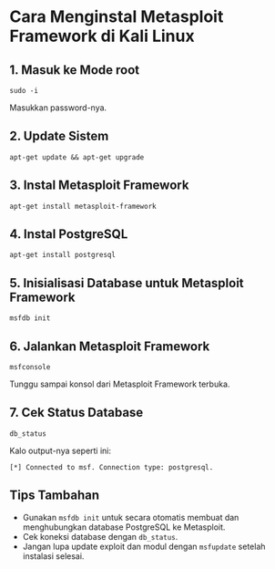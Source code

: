 # Cara Menginstal Metasploit Framework di Kali Linux

## 1. Masuk ke Mode root

```
sudo -i
```

Masukkan password-nya.

## 2. Update Sistem

```
apt-get update && apt-get upgrade
```

## 3. Instal Metasploit Framework

```
apt-get install metasploit-framework
```

## 4. Instal PostgreSQL

```
apt-get install postgresql
```

## 5. Inisialisasi Database untuk Metasploit Framework 

```
msfdb init
```

## 6. Jalankan Metasploit Framework

```
msfconsole
```

Tunggu sampai konsol dari Metasploit Framework terbuka.

## 7. Cek Status Database

```
db_status
```

Kalo output-nya seperti ini:

```
[*] Connected to msf. Connection type: postgresql.
```

## Tips Tambahan

- Gunakan `msfdb init` untuk secara otomatis membuat dan menghubungkan database PostgreSQL ke Metasploit.
- Cek koneksi database dengan `db_status`.
- Jangan lupa update exploit dan modul dengan `msfupdate` setelah instalasi selesai.
